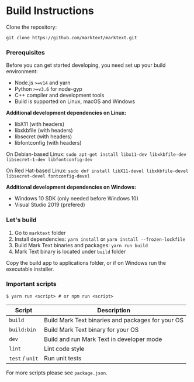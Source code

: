 # Build Instructions

Clone the repository:

```
git clone https://github.com/marktext/marktext.git
```

### Prerequisites

Before you can get started developing, you need set up your build environment:

- Node.js `>=v14` and yarn
- Python `>=v3.6` for node-gyp
- C++ compiler and development tools
- Build is supported on Linux, macOS and Windows

**Additional development dependencies on Linux:**

- libX11 (with headers)
- libxkbfile (with headers)
- libsecret (with headers)
- libfontconfig (with headers)

On Debian-based Linux: `sudo apt-get install libx11-dev libxkbfile-dev libsecret-1-dev libfontconfig-dev`

On Red Hat-based Linux: `sudo dnf install libX11-devel libxkbfile-devel libsecret-devel fontconfig-devel`

**Additional development dependencies on Windows:**

- Windows 10 SDK (only needed before Windows 10)
- Visual Studio 2019 (prefered)

### Let's build

1. Go to `marktext` folder
2. Install dependencies: `yarn install` or `yarn install --frozen-lockfile`
3. Build Mark Text binaries and packages: `yarn run build`
4. Mark Text binary is located under `build` folder

Copy the build app to applications folder, or if on Windows run the executable installer.

### Important scripts

```
$ yarn run <script> # or npm run <script>
```

| Script          | Description                                       |
| --------------- | ------------------------------------------------- |
| `build`         | Build Mark Text binaries and packages for your OS |
| `build:bin`     | Build Mark Text binary for your OS                |
| `dev`           | Build and run Mark Text in developer mode         |
| `lint`          | Lint code style                                   |
| `test` / `unit` | Run unit tests                                    |

For more scripts please see `package.json`.
